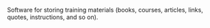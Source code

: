 Software for storing training materials (books, courses, articles, links, quotes, instructions, and so on).
